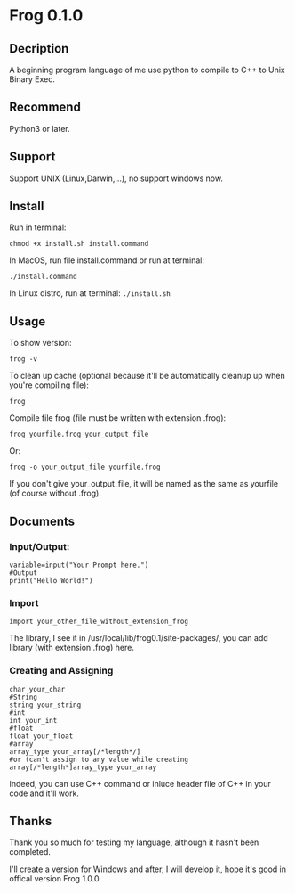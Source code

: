 # Frog 0.1.0
## Decription
A beginning program language of me use python to compile to C++ to Unix Binary Exec.

## Recommend
Python3 or later.

## Support
Support UNIX (Linux,Darwin,...), no support windows now.

## Install
Run in terminal:

```chmod +x install.sh install.command```

In MacOS, run file install.command or run at terminal:

```./install.command```

In Linux distro, run at terminal:
```./install.sh```

## Usage
To show version:

```frog -v```

To clean up cache (optional because it'll be automatically cleanup up when you're compiling file):

```frog```

Compile file frog (file must be written with extension .frog):

```frog yourfile.frog your_output_file```

Or:

```frog -o your_output_file yourfile.frog```

If you don't give your_output_file, it will be named as the same as yourfile (of course without .frog).

## Documents
### Input/Output:
```#Input
variable=input("Your Prompt here.")
#Output
print("Hello World!")
```
### Import
```import your_other_file_without_extension_frog```

The library, I see it in /usr/local/lib/frog0.1/site-packages/, you can add library (with extension .frog) here.

### Creating and Assigning
```#char
char your_char
#String
string your_string
#int
int your_int
#float
float your_float
#array
array_type your_array[/*length*/]
#or (can't assign to any value while creating
array[/*length*]array_type your_array
```


Indeed, you can use C++ command or inluce header file of C++ in your code and it'll work.

## Thanks
Thank you so much for testing my language, although it hasn't been completed.

I'll create a version for Windows and after, I will develop it, hope it's good in offical version Frog 1.0.0.








